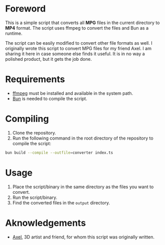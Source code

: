 # Foreword

This is a simple script that converts all **MPG** files in the current directory to **MP4** format. The script uses ffmpeg to convert the files and Bun as a runtime.

The script can be easily modified to convert other file formats as well. I originally wrote this script to convert MPG files for my friend Axel. I am sharing it here in case someone else finds it useful. It is in no way a polished product, but it gets the job done.

# Requirements

- [ffmpeg](https://ffmpeg.org/) must be installed and available in the system path.
- [Bun](https://bun.sh/) is needed to compile the script.

# Compiling

1. Clone the repository.
2. Run the following command in the root directory of the repository to compile the script:

```bash
bun build --compile --outfile=converter index.ts
```

# Usage

1. Place the script/binary in the same directory as the files you want to convert.
2. Run the script/binary.
3. Find the converted files in the `output` directory.

# Aknowledgements

- [Axel](https://www.artstation.com/poungi_art), 3D artist and friend, for whom this script was originally written.
